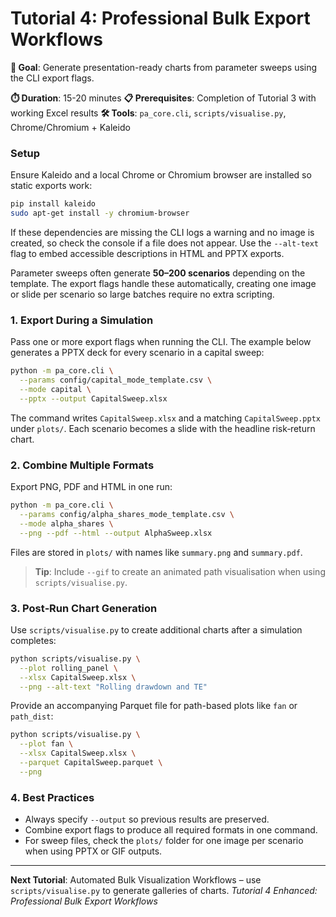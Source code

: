 # Tutorial 4: Professional Bulk Export Workflows

**🎯 Goal**: Generate presentation-ready charts from parameter sweeps using the CLI export flags.

**⏱️ Duration**: 15-20 minutes
**📋 Prerequisites**: Completion of Tutorial 3 with working Excel results
**🛠️ Tools**: `pa_core.cli`, `scripts/visualise.py`, Chrome/Chromium + Kaleido

### Setup

Ensure Kaleido and a local Chrome or Chromium browser are installed so static exports work:

```bash
pip install kaleido
sudo apt-get install -y chromium-browser
```
If these dependencies are missing the CLI logs a warning and no image is
created, so check the console if a file does not appear. Use the
`--alt-text` flag to embed accessible descriptions in HTML and PPTX exports.

Parameter sweeps often generate **50–200 scenarios** depending on the template.
The export flags handle these automatically, creating one image or slide per
scenario so large batches require no extra scripting.

### 1. Export During a Simulation

Pass one or more export flags when running the CLI. The example below generates a PPTX deck for every scenario in a capital sweep:

```bash
python -m pa_core.cli \
  --params config/capital_mode_template.csv \
  --mode capital \
  --pptx --output CapitalSweep.xlsx
```

The command writes `CapitalSweep.xlsx` and a matching `CapitalSweep.pptx` under `plots/`. Each scenario becomes a slide with the headline risk‑return chart.

### 2. Combine Multiple Formats

Export PNG, PDF and HTML in one run:

```bash
python -m pa_core.cli \
  --params config/alpha_shares_mode_template.csv \
  --mode alpha_shares \
  --png --pdf --html --output AlphaSweep.xlsx
```

Files are stored in `plots/` with names like `summary.png` and `summary.pdf`.

> **Tip**: Include `--gif` to create an animated path visualisation when using `scripts/visualise.py`.

### 3. Post‑Run Chart Generation

Use `scripts/visualise.py` to create additional charts after a simulation completes:

```bash
python scripts/visualise.py \
  --plot rolling_panel \
  --xlsx CapitalSweep.xlsx \
  --png --alt-text "Rolling drawdown and TE"
```

Provide an accompanying Parquet file for path-based plots like `fan` or `path_dist`:

```bash
python scripts/visualise.py \
  --plot fan \
  --xlsx CapitalSweep.xlsx \
  --parquet CapitalSweep.parquet \
  --png
```

### 4. Best Practices

- Always specify `--output` so previous results are preserved.
- Combine export flags to produce all required formats in one command.
- For sweep files, check the `plots/` folder for one image per scenario when using PPTX or GIF outputs.

---

**Next Tutorial**: Automated Bulk Visualization Workflows – use `scripts/visualise.py` to generate galleries of charts.
*Tutorial 4 Enhanced: Professional Bulk Export Workflows*
